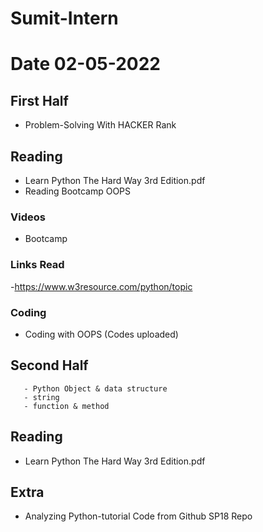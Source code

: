 # Sumit-Intern
# Date 02-05-2022

## First Half
 - Problem-Solving With HACKER Rank
  
## Reading
 - Learn Python The Hard Way 3rd Edition.pdf
 - Reading Bootcamp OOPS

  
### Videos
- Bootcamp


### Links Read
 -https://www.w3resource.com/python/topic

### Coding
 - Coding with OOPS (Codes uploaded)

## Second Half

       - Python Object & data structure
       - string
       - function & method
## Reading
 - Learn Python The Hard Way 3rd Edition.pdf

## Extra
 - Analyzing Python-tutorial Code from Github SP18 Repo 